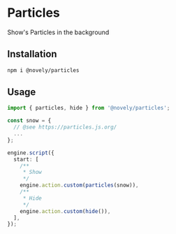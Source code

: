# Particles

Show's Particles in the background

## Installation

```bash
npm i @novely/particles
```

## Usage

```ts
import { particles, hide } from '@novely/particles';

const snow = {
  // @see https://particles.js.org/
  ...
};

engine.script({
  start: [
    /**
     * Show
     */
    engine.action.custom(particles(snow)),
    /**
     * Hide
     */
    engine.action.custom(hide()),
  ],
});
```
